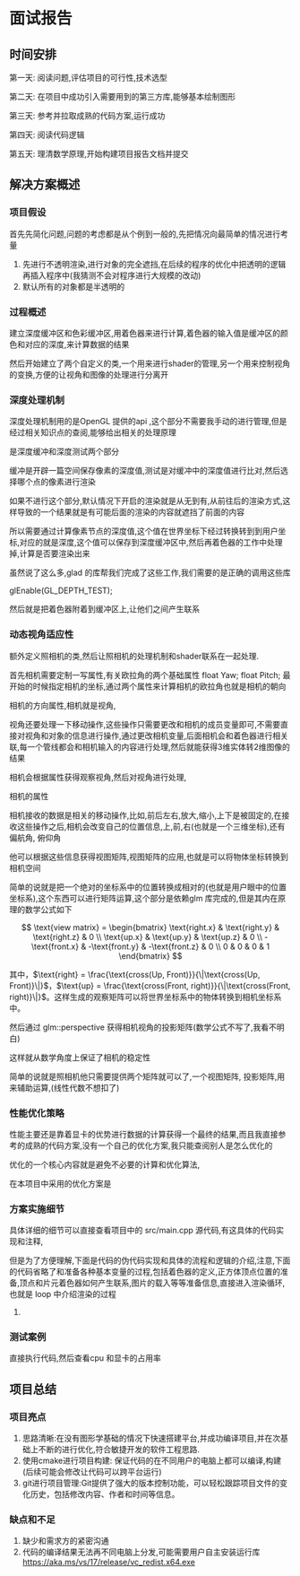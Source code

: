 # 面试报告

## 时间安排

第一天: 阅读问题,评估项目的可行性,技术选型

第二天: 在项目中成功引入需要用到的第三方库,能够基本绘制图形

第三天: 参考并拉取成熟的代码方案,运行成功

第四天: 阅读代码逻辑

第五天: 理清数学原理,开始构建项目报告文档并提交

## 解决方案概述

### 项目假设

首先先简化问题,问题的考虑都是从个例到一般的,先把情况向最简单的情况进行考量

1. 先进行不透明渲染,进行对象的完全遮挡,在后续的程序的优化中把透明的逻辑再插入程序中(我猜测不会对程序进行大规模的改动)
2. 默认所有的对象都是半透明的

### 过程概述

建立深度缓冲区和色彩缓冲区,用着色器来进行计算,着色器的输入值是缓冲区的颜色和对应的深度,来计算数据的结果

然后开始建立了两个自定义的类,一个用来进行shader的管理,另一个用来控制视角的变换,方便的让视角和图像的处理进行分离开



### 深度处理机制

深度处理机制用的是OpenGL 提供的api ,这个部分不需要我手动的进行管理,但是经过相关知识点的查阅,能够给出相关的处理原理


是深度缓冲和深度测试两个部分

缓冲是开辟一篇空间保存像素的深度值,测试是对缓冲中的深度值进行比对,然后选择哪个点的像素进行渲染

如果不进行这个部分,默认情况下开启的渲染就是从无到有,从前往后的渲染方式,这样导致的一个结果就是有可能后面的渲染的内容就遮挡了前面的内容

所以需要通过计算像素节点的深度值,这个值在世界坐标下经过转换转到到用户坐标,对应的就是深度,这个值可以保存到深度缓冲区中,然后再着色器的工作中处理掉,计算是否要渲染出来

虽然说了这么多,glad 的库帮我们完成了这些工作,我们需要的是正确的调用这些库

glEnable(GL_DEPTH_TEST);

然后就是把着色器附着到缓冲区上,让他们之间产生联系
### 动态视角适应性

额外定义照相机的类,然后让照相机的处理机制和shader联系在一起处理.

首先相机需要定制一写属性,有关欧拉角的两个基础属性  float Yaw;    float Pitch;
最开始的时候指定相机的坐标,通过两个属性来计算相机的欧拉角也就是相机的朝向

相机的方向属性,相机就是视角,

视角还要处理一下移动操作,这些操作只需要更改和相机的成员变量即可,不需要直接对视角和对象的信息进行操作,通过更改相机变量,后面相机会和着色器进行相关联,每一个管线都会和相机输入的内容进行处理,然后就能获得3维实体转2维图像的结果

相机会根据属性获得观察视角,然后对视角进行处理,

相机的属性

相机接收的数据是相关的移动操作,比如,前后左右,放大,缩小,上下是被固定的,在接收这些操作之后,相机会改变自己的位置信息,上,前,右(也就是一个三维坐标),还有偏航角, 俯仰角

他可以根据这些信息获得视图矩阵,视图矩阵的应用,也就是可以将物体坐标转换到相机空间

简单的说就是把一个绝对的坐标系中的位置转换成相对的(也就是用户眼中的位置坐标系),这个东西可以进行矩阵运算,这个部分是依赖glm 库完成的,但是其内在原理的数学公式如下

$$
\text{view matrix} = 
\begin{bmatrix}
    \text{right.x} & \text{right.y} & \text{right.z} & 0 \\
    \text{up.x} & \text{up.y} & \text{up.z} & 0 \\
    -\text{front.x} & -\text{front.y} & -\text{front.z} & 0 \\
    0 & 0 & 0 & 1
\end{bmatrix}
$$

其中，$\text{right} = \frac{\text{cross(Up, Front)}}{\|\text{cross(Up, Front)}\|}$，$\text{up} = \frac{\text{cross(Front, right)}}{\|\text{cross(Front, right)}\|}$。这样生成的观察矩阵可以将世界坐标系中的物体转换到相机坐标系中。

然后通过 
glm::perspective 获得相机视角的投影矩阵(数学公式不写了,我看不明白)


这样就从数学角度上保证了相机的稳定性

简单的说就是照相机他只需要提供两个矩阵就可以了,一个视图矩阵, 投影矩阵,用来辅助运算,(线性代数不想扣了)


### 性能优化策略

性能主要还是靠着显卡的优势进行数据的计算获得一个最终的结果,而且我直接参考的成熟的代码方案,没有一个自己的优化方案,我只能查阅别人是怎么优化的

优化的一个核心内容就是避免不必要的计算和优化算法,

在本项目中采用的优化方案是

### 方案实施细节

具体详细的细节可以直接查看项目中的 src/main.cpp 源代码,有这具体的代码实现和注释,

但是为了方便理解,下面是代码的伪代码实现和具体的流程和逻辑的介绍,注意,下面的代码省略了和准备各种基本变量的过程,包括着色器的定义,正方体顶点位置的准备,顶点和片元着色器如何产生联系,图片的载入等等准备信息,直接进入渲染循环,也就是 loop 中介绍渲染的过程

1. 





### 测试案例

直接执行代码,然后查看cpu 和显卡的占用率

## 项目总结

### 项目亮点
1. 思路清晰:在没有图形学基础的情况下快速搭建平台,并成功编译项目,并在次基础上不断的进行优化,符合敏捷开发的软件工程思路.
2. 使用cmake进行项目构建: 保证代码的在不同用户的电脑上都可以编译,构建(后续可能会修改让代码可以跨平台运行)
3. git进行项目管理:Git提供了强大的版本控制功能，可以轻松跟踪项目文件的变化历史，包括修改内容、作者和时间等信息。

### 缺点和不足

1. 缺少和需求方的紧密沟通
2. 代码的编译结果无法再不同电脑上分发,可能需要用户自主安装运行库 https://aka.ms/vs/17/release/vc_redist.x64.exe


